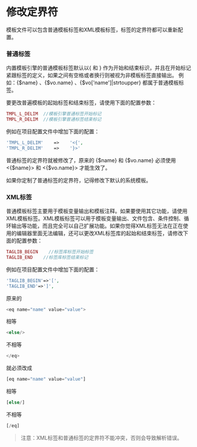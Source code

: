 # 修改定界符

模板文件可以包含普通模板标签和XML模板标签，标签的定界符都可以重新配置。

### 普通标签

内置模板引擎的普通模板标签默认以{ 和 } 作为开始和结束标识，并且在开始标记紧跟标签的定义，如果之间有空格或者换行则被视为非模板标签直接输出。 例如：{$name} 、{$vo.name} 、{$vo['name']|strtoupper} 都属于普通模板标签。

要更改普遍模板的起始标签和结束标签，请使用下面的配置参数：

```php
TMPL_L_DELIM  //模板引擎普通标签开始标记 
TMPL_R_DELIM  //模板引擎普通标签结束标记
```

例如在项目配置文件中增加下面的配置：

```php
'TMPL_L_DELIM'    =>    '<{',
'TMPL_R_DELIM'    =>    '}>'
```

普通标签的定界符就被修改了，原来的 {$name} 和 {$vo.name} 必须使用 <{$name}> 和 <{$vo.name}> 才能生效了。


如果你定制了普通标签的定界符，记得修改下默认的系统模板。

### XML标签

普通模板标签主要用于模板变量输出和模板注释。如果要使用其它功能，请使用XML模板标签。XML模板标签可以用于模板变量输出、文件包含、条件控制、循环输出等功能，而且完全可以自己扩展功能。如果你觉得XML标签无法在正在使用的编辑器里面无法编辑，还可以更改XML标签库的起始和结束标签，请修改下面的配置参数：

```php
TAGLIB_BEGIN    //标签库标签开始标签 
TAGLIB_END    //标签库标签结束标记
```

例如在项目配置文件中增加下面的配置：

```php
'TAGLIB_BEGIN'=>'[',
'TAGLIB_END'=>']',
```

原来的

```php
<eq name="name" value="value">
```

相等

```php
<else/>
```

不相等

```php
</eq>
```
就必须改成

```php
[eq name="name" value="value"]
```

相等

```php
[else/]
```

不相等

```php
[/eq]
```

>注意：XML标签和普通标签的定界符不能冲突，否则会导致解析错误。
